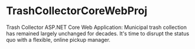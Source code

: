# TrashCollectorCoreWebProj
Trash Collector ASP.NET Core Web Application: Municipal trash collection has remained largely unchanged for decades. It's time to disrupt the status quo with a flexible, online pickup manager.
